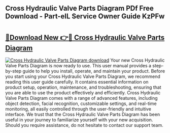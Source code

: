 ## Cross Hydraulic Valve Parts Diagram PDf Free Download - Part-eIL Service Owner Guide KzPFw

# <h2><a href="http://dfo8mu.blite.top/?on=Cross+Hydraulic+Valve+Parts+Diagram">🔗Download New 👉🔴 Cross Hydraulic Valve Parts Diagram</a></h2>

[![Cross Hydraulic Valve Parts Diagram download](https://i.imgur.com/lujVjoI.png)](http://dfo8mu.blite.top/?on=Cross+Hydraulic+Valve+Parts+Diagram)
Your new Cross Hydraulic Valve Parts Diagram is now ready to use. This user manual provides a step-by-step guide to help you install, operate, and maintain your product. Before you start using your Cross Hydraulic Valve Parts Diagram, we recommend reading this user guide carefully. It contains essential information on product setup, operation, maintenance, and troubleshooting, ensuring that you are able to use the product effectively and efficiently. Cross Hydraulic Valve Parts Diagram comes with a range of advanced features, including object detection, facial recognition, customizable settings, and real-time monitoring, all easily controlled through the user-friendly and intuitive interface. We trust that the Cross Hydraulic Valve Parts Diagram has been useful in your journey to familiarize yourself with your new acquisition. Should you require assistance, do not hesitate to contact our support team.
